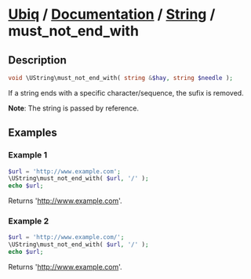 [Ubiq](https://github.com/Pixel418/Ubiq#readme) / [Documentation](../index.md#readme) / [String](../index.md#string) / must_not_end_with
======


Description
-------- 

```php
void \UString\must_not_end_with( string &$hay, string $needle );
```

If a string ends with a specific character/sequence, the sufix is removed.

**Note**: The string is passed by reference.



Examples
--------

### Example 1

```php
$url = 'http://www.example.com';
\UString\must_not_end_with( $url, '/' );
echo $url;
```
Returns 'http://www.example.com'.

### Example 2

```php
$url = 'http://www.example.com/';
\UString\must_not_end_with( $url, '/' );
echo $url;
```
Returns 'http://www.example.com'.
